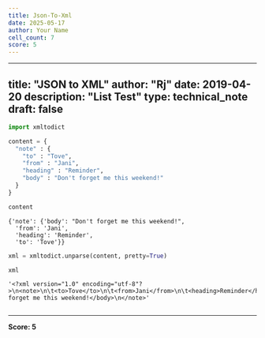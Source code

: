 ```yaml
---
title: Json-To-Xml
date: 2025-05-17
author: Your Name
cell_count: 7
score: 5
---
```


---
title: "JSON to XML"
author: "Rj"
date: 2019-04-20
description: "List Test"
type: technical_note
draft: false
---

```python
import xmltodict
```


```python
content = {
  "note" : {
    "to" : "Tove",
    "from" : "Jani",
    "heading" : "Reminder",
    "body" : "Don't forget me this weekend!"
  }
}
```


```python
content
```




    {'note': {'body': "Don't forget me this weekend!",
      'from': 'Jani',
      'heading': 'Reminder',
      'to': 'Tove'}}




```python
xml = xmltodict.unparse(content, pretty=True)
```


```python
xml
```




    '<?xml version="1.0" encoding="utf-8"?>\n<note>\n\t<to>Tove</to>\n\t<from>Jani</from>\n\t<heading>Reminder</heading>\n\t<body>Don\'t forget me this weekend!</body>\n</note>'




```python

```


---
**Score: 5**